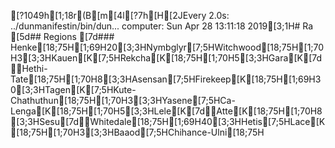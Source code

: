 [?1049h[1;18r(B[m[4l[?7h[H[2JEvery 2.0s: ../dunmanifestin/bin/dun...  computer: Sun Apr 28 13:11:18 2019[3;1H# Ra[5d## Regions[7d### Henke[18;75H[1;69H20[3;3HNymbglyr[7;5HWitchwood[18;75H[1;70H3[3;3HKauen[K[7;5HRekcha[K[18;75H[1;70H5[3;3HGara[K[7dHethi-Tate[18;75H[1;70H8[3;3HAsensan[7;5HFirekeep[K[18;75H[1;69H30[3;3HTagen[K[7;5HKute-Chathuthun[18;75H[1;70H3[3;3HYasene[7;5HCa-Lenga[K[18;75H[1;70H5[3;3HLele[K[7dAtte[K[18;75H[1;70H8[3;3HSesu[7dWhitedale[18;75H[1;69H40[3;3HHetis[7;5HLace[K[18;75H[1;70H3[3;3HBaaod[7;5HChihance-Ulni[18;75H
